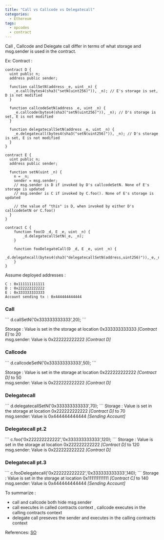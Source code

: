 ```yaml
---
title: "Call vs Callcode vs Delegatecall"
categories:
  - Ethereum
tags:
  - opcodes
  - contract
---
```


Call , Callcode and Delegate call differ in terms of what storage and msg.sender is used in the contract.

Ex: 
Contract : 

```
contract D {
  uint public n;
  address public sender;

  function callSetN(address _e, uint _n) {
    _e.call(bytes4(sha3("setN(uint256)")), _n); // E's storage is set, D is not modified 
  }

  function callcodeSetN(address _e, uint _n) {
    _e.callcode(bytes4(sha3("setN(uint256)")), _n); // D's storage is set, E is not modified 
  }

  function delegatecallSetN(address _e, uint _n) {
    _e.delegatecall(bytes4(sha3("setN(uint256)")), _n); // D's storage is set, E is not modified 
  }
}

contract E {
  uint public n;
  address public sender;

  function setN(uint _n) {
    n = _n;
    sender = msg.sender;
    // msg.sender is D if invoked by D's callcodeSetN. None of E's storage is updated
    // msg.sender is C if invoked by C.foo(). None of E's storage is updated

    // the value of "this" is D, when invoked by either D's callcodeSetN or C.foo()
  }
}

contract C {
    function foo(D _d, E _e, uint _n) {
        _d.delegatecallSetN(_e, _n);
    }
    
    function fooDelegateCall(D _d, E _e, uint _n) {
        _d.delegatecall(bytes4(sha3("delegatecallSetN(address,uint256)")),_e,_n);
    }    
}
```

Assume deployed addresses : 

```
C : 0x111111111111
D : 0x222222222222
E : 0x333333333333
Account sending tx : 0x444444444444
```


<h3> Call</h3>
```
d.callSetN('0x333333333333',20);
```

Storage   : Value is set in the storage at location 0x333333333333 <i>[Contract E]</i> to 20  <br>
msg.sender: Value is 0x222222222222  <i>[Contract D]</i>

<h3> Callcode</h3>
```
d.callcodeSetN('0x333333333333',50);
```

Storage   : Value is set in the storage at location 0x222222222222 <i>[Contract D]</i> to 50  <br>
msg.sender: Value is 0x222222222222 <i>[Contract D]</i>

<h3> Delegatecall</h3>
```
d.delegatecallSetN('0x333333333333',70);
```
Storage   : Value is set in the storage at location 0x222222222222 <i>[Contract D]</i> to 70  <br>
msg.sender: Value is 0x444444444444 <i>[Sending Account]</i>


<h3> Delegatecall pt.2</h3>
```
c.foo('0x222222222222','0x333333333333',120);
```
Storage   : Value is set in the storage at location 0x222222222222 <i>[Contract D]</i> to 120 <br>
msg.sender: Value is 0x222222222222 <i>[Contract D]</i>


<h3> Delegatecall pt.3</h3>
```
c.fooDelegatecall('0x222222222222','0x333333333333',140);
```
Storage   : Value is set in the storage at location 0x111111111111 <i>[Contract C]</i> to 140 <br>
msg.sender: Value is 0x444444444444 <i>[Sending Account]</i>


To summarize :
<ul>
  <li>call and callcode both hide msg.sender</li>
  <li>call executes in called contracts context , callcode executes in the calling contracts context</li>
  <li>delegate call preseves the sender and executes in the calling contracts context</li>
</ul>


References: <a href="https://ethereum.stackexchange.com/questions/3667/difference-between-call-callcode-and-delegatecallurl">SO</a>